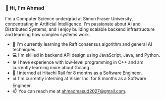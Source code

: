 ### 👋 Hi, I'm Ahmad

I'm a Computer Science undergrad at Simon Fraser University, concentrating in Artificial Intelligence. I'm passionate about AI and Distributed Systems, and I enjoy building scalable backend infrastructure and learning how complex systems work.

* 📘 I'm currently learning the Raft consensus algorithm and general AI techniques.
* 💻 I'm skilled in backend API design using JavaScript, Java, and Python.
* ⚙️ I have experience with low-level programming in C++ and am currently learning more about Golang.
* 🚆 I interned at Hitachi Rail for 8 months as a Software Engineer.
* 📊 I'm currently interning at Visier Inc. for 8 months as a Software Engineer.
* 📫 You can reach me at [ahmadmasud2027@gmail.com](mailto:ahmadmasud2027@gmail.com).

